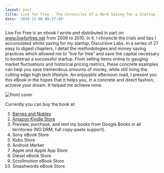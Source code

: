 ```yaml
---
layout: post
title: Live for Free - The Chronicles of a Nerd Saving for a Startup
date: '2010-11-08 09:37:49'
---
```



Live For Free is an ebook I wrote and distributed in part on www.liveforfree.net from 2008 to 2010. In it, I chronicle the trials and tips I accumulated whilst saving for my startup, Discursive Labs. In a series of 27 easy to digest chapters, I detail the methodologies and money saving practices which allowed me to “live for free” and save the capital necessary to bootstrap a successful startup. From selling items online to gauging market fluctuations and historical pricing metrics, these concrete examples can help you save tremendous amounts of money, while still living the cutting edge high tech lifestyle. An enjoyable afternoon read, I present you this eBook in the hopes that it helps you, in a concrete and direct fashion, achieve your dream. It helped me achieve mine.

![front cover](http://hunterdavis.com/content/images/2010/11/huntertowel1.jpg)

Currently you can buy the book at:

1. [Barnes and Nobles](http://search.barnesandnoble.com/books/e/2940012269249/?itm=6&USRI=live+for+free)
2. [Amazon Kindle Store](http://www.amazon.com/Live-Free-Chronicles-Startup-ebook/dp/B004RCLWCM/ref=sr_1_2?ie=UTF8&m=AG56TWVU5XWC2&s=digital-text&qid=1299809273&sr=1-2)
3. Preview, purchase, and rent my books from Google Books in all territories (NO DRM, full copy-paste support).
4. Sony eBook Store
5. Kobo Store
6. Android Market
7. Apple and Apple App Store
8. Diesel eBook Store
9. Scrollmotion eBook Store
10. Smashwords eBook Store


